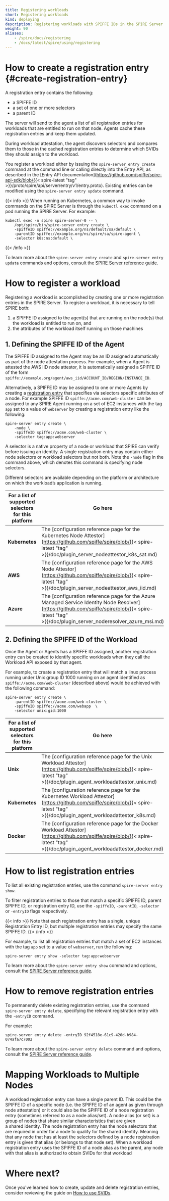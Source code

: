 ```yaml
---
title: Registering workloads
short: Registering workloads
kind: deploying
description: Registering workloads with SPIFFE IDs in the SPIRE Server
weight: 90
aliases:
    - /spire/docs/registering
    - /docs/latest/spire/using/registering
---
```


# How to create a registration entry {#create-registration-entry}

A registration entry contains the following:

* a SPIFFE ID 
* a set of one or more selectors
* a parent ID 

The server will send to the agent a list of all registration entries for workloads that are entitled to run on that node. Agents cache these registration entries and keep them updated. 

During workload attestation, the agent discovers selectors and compares them to those in the cached registration entries to determine which SVIDs they should assign to the workload.  

You register a workload either by issuing the `spire-server entry create` command at the command line or calling directly into the Entry API, as described in the [Entry API documentation](https://github.com/spiffe/spire-api-sdk/blob/{{< spire-latest "tag" >}}/proto/spire/api/server/entry/v1/entry.proto). Existing entries can be modified using the `spire-server entry update` command.

{{< info >}}
When running on Kubernetes, a common way to invoke commands on the SPIRE Server is through the `kubectl exec` command on a pod running the SPIRE Server. For example:
```
kubectl exec -n spire spire-server-0 -- \
    /opt/spire/bin/spire-server entry create \
    -spiffeID spiffe://example.org/ns/default/sa/default \
    -parentID spiffe://example.org/ns/spire/sa/spire-agent \
    -selector k8s:ns:default \
```
{{< /info >}}

To learn more about the `spire-server entry create` and `spire-server entry update` commands and options, consult the [SPIRE Server reference guide](/docs/latest/deploying/spire_server/).

# How to register a workload

Registering a workload is accomplished by creating one or more registration entries in the SPIRE Server. To register a workload, it is necessary to tell SPIRE both:

1.  a SPIFFE ID assigned to the agent(s) that are running on the node(s) that the workload is entitled to run on, and
1.  the attributes of the workload itself running on those machines

## 1. Defining the SPIFFE ID of the Agent

The SPIFFE ID assigned to the Agent may be an ID assigned automatically as part of the node attestation process. For example, when a Agent is attested the AWS IID node attestor, it is automatically assigned a SPIFFE ID of the form `spiffe://example.org/agent/aws_iid/ACCOUNT_ID/REGION/INSTANCE_ID`.

Alternatively, a SPIFFE ID may be assigned to one or more Agents by creating a [registration entry](#create-registration-entry) that specifies via selectors specific attributes of a node. For example SPIFFE ID `spiffe://acme.com/web-cluster` can be assigned to any SPIRE Agent running on a set of EC2 instances with the tag `app` set to a value of `webserver` by creating a registration entry like the following:

```
spire-server entry create \ 
    -node \
    -spiffeID spiffe://acme.com/web-cluster \
    -selector tag:app:webserver
```

A selector is a native property of a node or workload that SPIRE can verify before issuing an identity.  A single registration entry may contain either node selectors or workload selectors but not both. Note the `-node` flag in the command above, which denotes this command is specifying node selectors.

Different selectors are available depending on the platform or architecture on which the workload’s application is running.

| For a list of supported selectors for this platform | Go here                                                                                                                                                                                              |
|-----------------------------------------------------|------------------------------------------------------------------------------------------------------------------------------------------------------------------------------------------------------|
| **Kubernetes**                                      | The [configuration reference page for the Kubernetes Node Attestor](https://github.com/spiffe/spire/blob/{{< spire-latest "tag" >}}/doc/plugin_server_nodeattestor_k8s_sat.md)                       |
| **AWS**                                             | The [configuration reference page for the AWS Node Attestor](https://github.com/spiffe/spire/blob/{{< spire-latest "tag" >}}/doc/plugin_server_nodeattestor_aws_iid.md)                              |
| **Azure**                                           | The [configuration reference page for the Azure Managed Service Identity Node Resolver](https://github.com/spiffe/spire/blob/{{< spire-latest "tag" >}}/doc/plugin_server_noderesolver_azure_msi.md) |

## 2. Defining the SPIFFE ID of the Workload

Once the Agent or Agents has a SPIFFE ID assigned, another registration entry can be created to identify specific workloads when they call the Workload API exposed by that agent.

For example, to create a registration entry that will match a linux process running under Unix group ID 1000 running on an agent identified as `spiffe://acme.com/web-cluster` (described above) would be achieved with the following command:

```
spire-server entry create \
    -parentID spiffe://acme.com/web-cluster \
    -spiffeID spiffe://acme.com/webapp  \
    -selector unix:gid:1000
```

| For a list of supported selectors for this platform | Go here                                                                                                                                                                           |
|-----------------------------------------------------|-----------------------------------------------------------------------------------------------------------------------------------------------------------------------------------|
| **Unix**                                            | The [configuration reference page for the Unix Workload Attestor](https://github.com/spiffe/spire/blob/{{< spire-latest "tag" >}}/doc/plugin_agent_workloadattestor_unix.md)      |
| **Kubernetes**                                      | The [configuration reference page for the Kubernetes Workload Attestor](https://github.com/spiffe/spire/blob/{{< spire-latest "tag" >}}/doc/plugin_agent_workloadattestor_k8s.md) |
| **Docker**                                          | The [configuration reference page for the Docker Workload Attestor](https://github.com/spiffe/spire/blob/{{< spire-latest "tag" >}}/doc/plugin_agent_workloadattestor_docker.md)  |

# How to list registration entries

To list all existing registration entries, use the command `spire-server entry show`.

To filter registration entries to those that match a specific SPIFFE ID, parent SPIFFE ID, or registration entry ID, use the `-spiffeID`, `-parentID`, `-selector` or `-entryID` flags respectively.

{{< info >}}
Note that each registration entry has a single, unique Registration Entry ID, but multiple registration entries may specify the same SPIFFE ID.
{{< /info >}}

For example, to list all registration entries that match a set of EC2 instances with the tag `app` set to a value of `webserver`, run the following:

```
spire-server entry show -selector tag:app:webserver
```

To learn more about the `spire-server entry show` command and options, consult the [SPIRE Server reference guide](/docs/latest/deploying/spire_server/).

# How to remove registration entries

To permanently delete existing registration entries, use the command `spire-server entry delete`, specifying the relevant registration entry with the `-entryID` command. 

For example:

```
spire-server entry delete -entryID 92f4518e-61c9-420d-b984-074afa7c7002
```

To learn more about the `spire-server entry delete` command and options, consult the [SPIRE Server reference guide](/docs/latest/deploying/spire_server/).

# Mapping Workloads to Multiple Nodes

A workload registration entry can have a single parent ID. This could be the SPIFFE ID of a specific node (i.e. the SPIFFE ID of an agent as given through node attestation) or it could also be the SPIFFE ID of a node registration entry (sometimes referred to as a node alias/set). A node alias (or set) is a group of nodes that share similar characteristics that are given a shared identity. The node registration entry has the node selectors that are required in order for a node to qualify for the shared identity. Meaning that any node that has at least the selectors defined by a node registration entry is given that alias (or belongs to that node set). When a workload registration entry uses the SPIFFE ID of a node alias as the parent, any node with that alias is authorized to obtain SVIDs for that workload

# Where next?

Once you've learned how to create, update and delete registration entries, consider reviewing the guide on [How to use SVIDs](/docs/latest/spire/developing/svids/).
